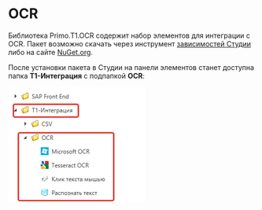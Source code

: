 # OCR
Библиотека Primo.T1.OCR содержит набор элементов для интеграции с OCR. Пакет возможно скачать через инструмент [зависимостей Студии](https://docs.primo-rpa.ru/primo-rpa/primo-studio/projects/manage-dependencies) либо на сайте [NuGet.org](https://www.nuget.org/packages/Primo.T1.OCR).

После установки пакета в Студии на панели элементов станет доступна папка **Т1-Интеграция** с подпапкой **OCR**:

![](<../../../../.gitbook/assets/ocr-in-panel.png>)
